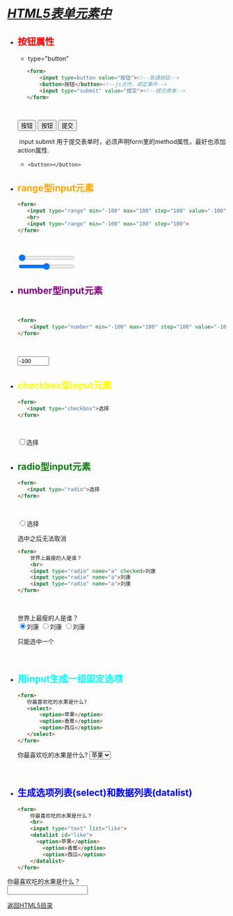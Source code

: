 # ***<u>HTML5表单元素中</u>***

* ## <font color="red">按钮属性   </font>
   * type="button"
   
  ```html
     <form>
         <input type=button value="按钮"><!--普通按钮-->
         <button>按钮</button><!--js合作，绑定事件-->
         <input type="submit" value="提交"><!--提交表单-->
     </form>
  ```
  
  ​		
  
    <form>
         <input type=button value="按钮"><!--普通按钮-->
         <button>按钮</button><!--js合作，绑定事件-->
         <input type="submit" value="提交"><!--提交表单-->
     </form>
  
  ​		input submit 用于提交表单时，必须声明form里的method属性，最好也添加action属性.
  
   * `<button></button>`

   

* ## <font color="orange">range型input元素</font>

    ```html
   <form>
       <input type="range" min="-100" max="100" step="100" value="-100">
       <br>
       <input type="range" min="-100" max="100" step="100">
   </form>
    ```

   ​			

   <form>
       <input type="range" min="-100" max="100" step="100" value="-100">
       <br>
       <input type="range" min="-100" max="100" step="100">
   </form>

* ## <font color="purple">number型input元素</font>

  ​		

  ```html
  <form>
      <input type="number" min="-100" max="100" step="100" value="-100">
  </form>
  ```

  ​				

  <form>
      <input type="number" min="-100" max="100" step="100" value="-100">
  </form>

  





* ## <font color="yellow">checkbox型input元素</font>

   ```html
  <form>
      <input type="checkbox">选择
  </form>
   ```

  ​					

  <form>
      <input type="checkbox">选择
  </form>

  



* ## <font color="green">radio型input元素</font>

   ```html
  <form>
      <input type="radio">选择
  </form>
   ```

  ​			

  <form>
      <input type="radio">选择
  </form>

  选中之后无法取消

  ```html
  <form>
      世界上最瘦的人是谁？
      <br>
      <input type="radio" name="a" checked>刘康
      <input type="radio" name="a">刘康
      <input type="radio" name="a">刘康
  </form>
  ```

  ​							

  <form>
      世界上最瘦的人是谁？
      <br>
      <input type="radio" name="a" checked>刘康
      <input type="radio" name="a">刘康
      <input type="radio" name="a">刘康
  </form>

  只能选中一个

​	

* ## <font color="cyan">用input生成一组固定选项</font>

   ```html
  <form>
      你最喜欢吃的水果是什么?
      <select>
          <option>苹果</option>
          <option>香蕉</option>
          <option>西瓜</option>
      </select>
  </form>
   ```

  <form>
      你最喜欢吃的水果是什么?
      <select>
          <option>苹果</option>
          <option>香蕉</option>
          <option>西瓜</option>
      </select>
  </form>



​				



* ## <font color="blue">生成选项列表(select)和数据列表(datalist)</font>

  ```html
  <form>
      你最喜欢吃的水果是什么？
      <br>
      <input type="text" list="like">
      <datalist id="like">
      	<option>苹果</option>
          <option>香蕉</option>
          <option>西瓜</option>
      </datalist>
  </form>
  ```

  

<form>
    你最喜欢吃的水果是什么？
    <br>
    <input type="text" list="like">
    <datalist id="like">
    	<option>苹果</option>
        <option>香蕉</option>
        <option>西瓜</option>
    </datalist>
</form>





[返回HTML5目录](https://los23kgs.github.io/record/html/html.html)